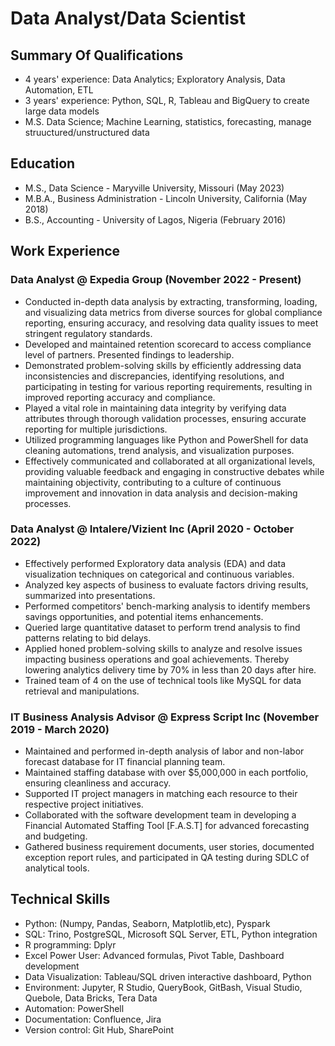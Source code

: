 # Data Analyst/Data Scientist

## Summary Of Qualifications
- 4 years' experience: Data Analytics; Exploratory Analysis, Data Automation, ETL
- 3 years' experience: Python, SQL, R, Tableau and BigQuery to create large data models
- M.S. Data Science; Machine Learning, statistics, forecasting, manage struuctured/unstructured data


## Education
- M.S., Data Science - Maryville University, Missouri (May 2023)
- M.B.A., Business Administration - Lincoln University, California (May 2018)
- B.S., Accounting - University of Lagos, Nigeria (February 2016)

## Work Experience

### Data Analyst @ Expedia Group (November 2022 - Present)
- Conducted in-depth data analysis by extracting, transforming, loading, and visualizing data metrics from diverse sources for global compliance reporting,
ensuring accuracy, and resolving data quality issues to meet stringent regulatory standards.
- Developed and maintained retention scorecard to access compliance level of partners. Presented findings to leadership.
- Demonstrated problem-solving skills by efficiently addressing data inconsistencies and discrepancies, identifying resolutions, and participating in testing for
various reporting requirements, resulting in improved reporting accuracy and compliance.
- Played a vital role in maintaining data integrity by verifying data attributes through thorough validation processes, ensuring accurate reporting for multiple
jurisdictions.
- Utilized programming languages like Python and PowerShell for data cleaning automations, trend analysis, and visualization purposes.
- Effectively communicated and collaborated at all organizational levels, providing valuable feedback and engaging in constructive debates while maintaining
objectivity, contributing to a culture of continuous improvement and innovation in data analysis and decision-making processes.


### Data Analyst @ Intalere/Vizient Inc (April 2020 - October 2022)
- Effectively performed Exploratory data analysis (EDA) and data visualization techniques on categorical and continuous variables.
- Analyzed key aspects of business to evaluate factors driving results, summarized into presentations.
- Performed competitors' bench-marking analysis to identify members savings opportunities, and potential items enhancements.
- Queried large quantitative dataset to perform trend analysis to find patterns relating to bid delays.
- Applied honed problem-solving skills to analyze and resolve issues impacting business operations and goal achievements. Thereby lowering analytics delivery
time by 70% in less than 20 days after hire.
- Trained team of 4 on the use of technical tools like MySQL for data retrieval and manipulations.


### IT Business Analysis Advisor @ Express Script Inc (November 2019 - March 2020)
- Maintained and performed in-depth analysis of labor and non-labor forecast database for IT financial planning team.
- Maintained staffing database with over $5,000,000 in each portfolio, ensuring cleanliness and accuracy.
- Supported IT project managers in matching each resource to their respective project initiatives.
- Collaborated with the software development team in developing a Financial Automated Staffing Tool [F.A.S.T] for advanced forecasting and budgeting.
- Gathered business requirement documents, user stories, documented exception report rules, and participated in QA testing during SDLC of analytical tools.


## Technical Skills
- Python: (Numpy, Pandas, Seaborn, Matplotlib,etc), Pyspark
- SQL: Trino, PostgreSQL, Microsoft SQL Server, ETL, Python integration
- R programming: Dplyr
- Excel Power User: Advanced formulas, Pivot Table, Dashboard development
- Data Visualization: Tableau/SQL driven interactive dashboard, Python
- Environment: Jupyter, R Studio, QueryBook, GitBash, Visual Studio, Quebole, Data Bricks, Tera Data
- Automation: PowerShell
- Documentation: Confluence, Jira
- Version control: Git Hub, SharePoint





